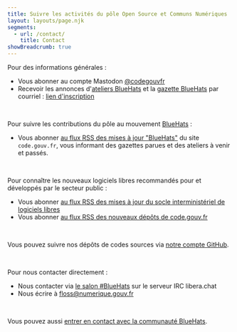 ```yaml
---
title: Suivre les activités du pôle Open Source et Communs Numériques
layout: layouts/page.njk
segments:
  - url: /contact/
    title: Contact
showBreadcrumb: true
---
```


Pour des informations générales :

- Vous abonner au compte Mastodon [@codegouvfr](https://social.numerique.gouv.fr/@codegouvfr)
- Recevoir les annonces d'[ateliers BlueHats](/fr/bluehats/tags/atelier/) et la [gazette BlueHats](/fr/bluehats/tags/gazette/) par courriel : [lien d'inscription](https://code.gouv.fr/newsletters/subscribe/bluehats@mail.codegouv.fr)

<br/>

Pour suivre les contributions du pôle au mouvement [BlueHats](/fr/bluehats/) :

- Vous abonner [au flux RSS des mises à jour "BlueHats"](/feed/feed.xml) du site `code.gouv.fr`, vous informant des gazettes parues et des ateliers à venir et passés.

<br/>

Pour connaître les nouveaux logiciels libres recommandés pour et développés par le secteur public :

- Vous abonner [au flux RSS des mises à jour du socle interministériel de logiciels libres](https://code.gouv.fr/data/latest-sill.xml)
- Vous abonner [au flux RSS des nouveaux dépôts de code.gouv.fr](https://code.gouv.fr/data/latest-repositories.xml)

<br/>

Vous pouvez suivre nos dépôts de codes sources via [notre compte GitHub](https://github.com/codegouvfr/).

<br/>

Pour nous contacter directement :

- Nous contacter via [le salon #BlueHats](https://web.libera.chat/#bluehats) sur le serveur IRC libera.chat
- Nous écrire à [floss@numerique.gouv.fr](mailto:floss@numerique.gouv.fr)

<br/>

Vous pouvez aussi [entrer en contact avec la communauté BlueHats](/fr/contact/espaces-communication-bluehats/).
